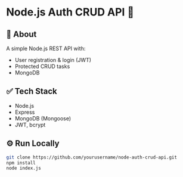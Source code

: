 # Node.js Auth CRUD API 🚀

## 📌 About
A simple Node.js REST API with:
- User registration & login (JWT)
- Protected CRUD tasks
- MongoDB

## ✅ Tech Stack
- Node.js
- Express
- MongoDB (Mongoose)
- JWT, bcrypt

## ⚙️ Run Locally
```bash
git clone https://github.com/yourusername/node-auth-crud-api.git
npm install
node index.js
